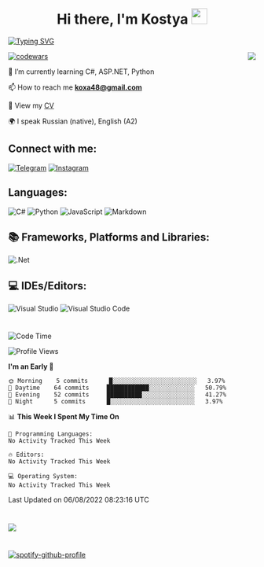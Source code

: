 <h1 align="center">Hi there, I'm Kostya
<img src="https://github.com/blackcater/blackcater/raw/main/images/Hi.gif" height="32"/></h1>


[![Typing SVG](https://readme-typing-svg.herokuapp.com/?lines=Hello+world!;Welcome+to+my+GitHub)](https://git.io/typing-svg)

[![codewars](https://www.codewars.com/users/K-Rybak/badges/small)](https://www.codewars.com/users/K-Rybak) 
<img align="right" src="https://komarev.com/ghpvc/?username=K-Rybak">

🌱 I’m currently learning C#, ASP.NET, Python 

📫 How to reach me **koxa48@gmail.com**

📄 View my [CV](https://almaty.hh.kz/resume/13e886f9ff034c111e0039ed1f75714b386373)

🌍 I speak Russian (native), English (A2)

## Connect with me:
[![Telegram](https://img.shields.io/badge/@krybak-2CA5E0?style=social&logo=telegram&logoColor=white)](https://t.me/krybak)
[![Instagram](https://img.shields.io/badge/k.rybak-%23E4405F.svg?style=social&logo=Instagram&logoColor=#E4405F)](https://www.instagram.com/k.rybak/)

## Languages:
![C#](https://img.shields.io/badge/c%23-%23239120.svg?style=for-the-badge&logo=c-sharp&logoColor=white)
![Python](https://img.shields.io/badge/python-3670A0?style=for-the-badge&logo=python&logoColor=ffdd54)
![JavaScript](https://img.shields.io/badge/javascript-%23323330.svg?style=for-the-badge&logo=javascript&logoColor=%23F7DF1E)
![Markdown](https://img.shields.io/badge/markdown-%23000000.svg?style=for-the-badge&logo=markdown&logoColor=white)

## 📚 Frameworks, Platforms and Libraries:
![.Net](https://img.shields.io/badge/.NET-5C2D91?style=for-the-badge&logo=.net&logoColor=white)

## 💻 IDEs/Editors:
![Visual Studio](https://img.shields.io/badge/Visual%20Studio-5C2D91.svg?style=for-the-badge&logo=visual-studio&logoColor=white)
![Visual Studio Code](https://img.shields.io/badge/Visual%20Studio%20Code-0078d7.svg?style=for-the-badge&logo=visual-studio-code&logoColor=white)
#
<!--START_SECTION:waka-->
![Code Time](http://img.shields.io/badge/Code%20Time-46%20hrs%2047%20mins-blue)

![Profile Views](http://img.shields.io/badge/Profile%20Views-0-blue)

**I'm an Early 🐤** 

```text
🌞 Morning    5 commits      █░░░░░░░░░░░░░░░░░░░░░░░░   3.97% 
🌆 Daytime    64 commits     ████████████░░░░░░░░░░░░░   50.79% 
🌃 Evening    52 commits     ██████████░░░░░░░░░░░░░░░   41.27% 
🌙 Night      5 commits      █░░░░░░░░░░░░░░░░░░░░░░░░   3.97%

```


📊 **This Week I Spent My Time On** 

```text
💬 Programming Languages: 
No Activity Tracked This Week

🔥 Editors: 
No Activity Tracked This Week

💻 Operating System: 
No Activity Tracked This Week

```


 Last Updated on 06/08/2022 08:23:16 UTC
<!--END_SECTION:waka-->
#
![](https://github-profile-summary-cards.vercel.app/api/cards/profile-details?username=K-rybak&theme=solarized_dark)
#
[![spotify-github-profile](https://spotify-github-profile.vercel.app/api/view?uid=31uivccrqvpafdzsk3vrzg4gc2yy&cover_image=false&theme=default&bar_color=53b14f&bar_color_cover=false)](https://github.com/kittinan/spotify-github-profile)
